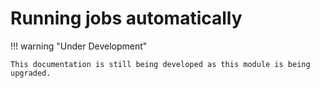 
# Running jobs automatically

!!! warning "Under Development"

    This documentation is still being developed as this module is being upgraded.

